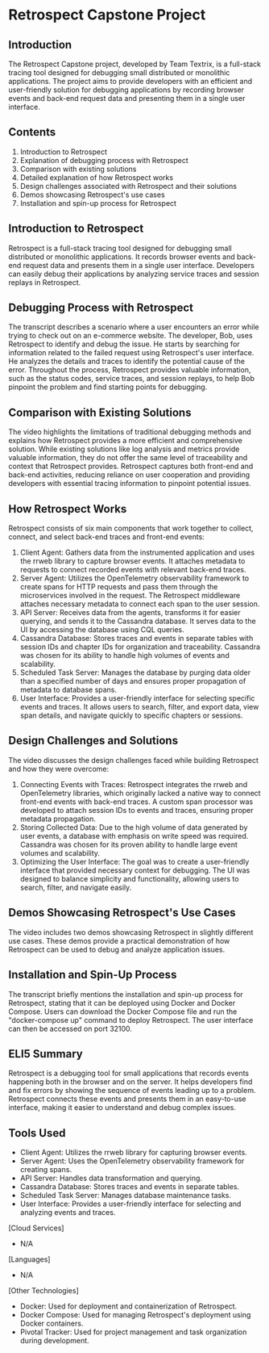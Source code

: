 # Retrospect Capstone Project

## Introduction
The Retrospect Capstone project, developed by Team Textrix, is a full-stack tracing tool designed for debugging small distributed or monolithic applications. The project aims to provide developers with an efficient and user-friendly solution for debugging applications by recording browser events and back-end request data and presenting them in a single user interface.

## Contents

1. Introduction to Retrospect
2. Explanation of debugging process with Retrospect
3. Comparison with existing solutions
4. Detailed explanation of how Retrospect works
5. Design challenges associated with Retrospect and their solutions
6. Demos showcasing Retrospect's use cases
7. Installation and spin-up process for Retrospect

## Introduction to Retrospect
Retrospect is a full-stack tracing tool designed for debugging small distributed or monolithic applications. It records browser events and back-end request data and presents them in a single user interface. Developers can easily debug their applications by analyzing service traces and session replays in Retrospect.

## Debugging Process with Retrospect
The transcript describes a scenario where a user encounters an error while trying to check out on an e-commerce website. The developer, Bob, uses Retrospect to identify and debug the issue. He starts by searching for information related to the failed request using Retrospect's user interface. He analyzes the details and traces to identify the potential cause of the error. Throughout the process, Retrospect provides valuable information, such as the status codes, service traces, and session replays, to help Bob pinpoint the problem and find starting points for debugging.

## Comparison with Existing Solutions
The video highlights the limitations of traditional debugging methods and explains how Retrospect provides a more efficient and comprehensive solution. While existing solutions like log analysis and metrics provide valuable information, they do not offer the same level of traceability and context that Retrospect provides. Retrospect captures both front-end and back-end activities, reducing reliance on user cooperation and providing developers with essential tracing information to pinpoint potential issues.

## How Retrospect Works
Retrospect consists of six main components that work together to collect, connect, and select back-end traces and front-end events:
1. Client Agent: Gathers data from the instrumented application and uses the rrweb library to capture browser events. It attaches metadata to requests to connect recorded events with relevant back-end traces.
2. Server Agent: Utilizes the OpenTelemetry observability framework to create spans for HTTP requests and pass them through the microservices involved in the request. The Retrospect middleware attaches necessary metadata to connect each span to the user session.
3. API Server: Receives data from the agents, transforms it for easier querying, and sends it to the Cassandra database. It serves data to the UI by accessing the database using CQL queries.
4. Cassandra Database: Stores traces and events in separate tables with session IDs and chapter IDs for organization and traceability. Cassandra was chosen for its ability to handle high volumes of events and scalability.
5. Scheduled Task Server: Manages the database by purging data older than a specified number of days and ensures proper propagation of metadata to database spans.
6. User Interface: Provides a user-friendly interface for selecting specific events and traces. It allows users to search, filter, and export data, view span details, and navigate quickly to specific chapters or sessions.

## Design Challenges and Solutions
The video discusses the design challenges faced while building Retrospect and how they were overcome:
1. Connecting Events with Traces: Retrospect integrates the rrweb and OpenTelemetry libraries, which originally lacked a native way to connect front-end events with back-end traces. A custom span processor was developed to attach session IDs to events and traces, ensuring proper metadata propagation.
2. Storing Collected Data: Due to the high volume of data generated by user events, a database with emphasis on write speed was required. Cassandra was chosen for its proven ability to handle large event volumes and scalability.
3. Optimizing the User Interface: The goal was to create a user-friendly interface that provided necessary context for debugging. The UI was designed to balance simplicity and functionality, allowing users to search, filter, and navigate easily.

## Demos Showcasing Retrospect's Use Cases
The video includes two demos showcasing Retrospect in slightly different use cases. These demos provide a practical demonstration of how Retrospect can be used to debug and analyze application issues.

## Installation and Spin-Up Process
The transcript briefly mentions the installation and spin-up process for Retrospect, stating that it can be deployed using Docker and Docker Compose. Users can download the Docker Compose file and run the "docker-compose up" command to deploy Retrospect. The user interface can then be accessed on port 32100.

## ELI5 Summary
Retrospect is a debugging tool for small applications that records events happening both in the browser and on the server. It helps developers find and fix errors by showing the sequence of events leading up to a problem. Retrospect connects these events and presents them in an easy-to-use interface, making it easier to understand and debug complex issues.

## Tools Used
- Client Agent: Utilizes the rrweb library for capturing browser events.
- Server Agent: Uses the OpenTelemetry observability framework for creating spans.
- API Server: Handles data transformation and querying.
- Cassandra Database: Stores traces and events in separate tables.
- Scheduled Task Server: Manages database maintenance tasks.
- User Interface: Provides a user-friendly interface for selecting and analyzing events and traces.

[Cloud Services]
- N/A

[Languages]
- N/A

[Other Technologies]
- Docker: Used for deployment and containerization of Retrospect.
- Docker Compose: Used for managing Retrospect's deployment using Docker containers.
- Pivotal Tracker: Used for project management and task organization during development.